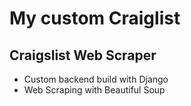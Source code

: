# My custom Craiglist

## Craigslist Web Scraper

* Custom backend build with Django
* Web Scraping with Beautiful Soup

